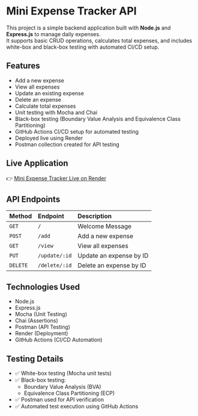 # Mini Expense Tracker API

This project is a simple backend application built with **Node.js** and **Express.js** to manage daily expenses.  
It supports basic CRUD operations, calculates total expenses, and includes white-box and black-box testing with automated CI/CD setup.

## Features
- Add a new expense
- View all expenses
- Update an existing expense
- Delete an expense
- Calculate total expenses
- Unit testing with Mocha and Chai
- Black-box testing (Boundary Value Analysis and Equivalence Class Partitioning)
- GitHub Actions CI/CD setup for automated testing
- Deployed live using Render
- Postman collection created for API testing

## Live Application
👉 [Mini Expense Tracker Live on Render](https://mini-expense-tracker-xt4x.onrender.com/)

## API Endpoints

| Method | Endpoint | Description |
|:------|:---------|:------------|
| `GET` | `/` | Welcome Message |
| `POST` | `/add` | Add a new expense |
| `GET` | `/view` | View all expenses |
| `PUT` | `/update/:id` | Update an expense by ID |
| `DELETE` | `/delete/:id` | Delete an expense by ID |

## Technologies Used
- Node.js
- Express.js
- Mocha (Unit Testing)
- Chai (Assertions)
- Postman (API Testing)
- Render (Deployment)
- GitHub Actions (CI/CD Automation)

## Testing Details
- ✅ White-box testing (Mocha unit tests)
- ✅ Black-box testing:
  - Boundary Value Analysis (BVA)
  - Equivalence Class Partitioning (ECP)
- ✅ Postman used for API verification
- ✅ Automated test execution using GitHub Actions


